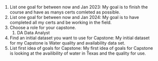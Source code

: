 1. List one goal for between now and Jan 2023: My goal is to finish the course and have as manys certs comleted as possible.
2. List one goal for between now and Jan 2024: My goal is to have completed all my certs and be working in the field. 
4. Choose a role for your capstone.
   1. DA Data Analyst
5. Find an initial dataset you want to use for Capstone: My initial dataset for my Capstone is Water quality and availability data set.
6. List first idea of goals for Capstone: My first idea of goals for Capstone is looking at the availibility of water in Texas and the quality for use. 